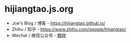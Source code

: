 # hijiangtao.js.org

* Joe's Blog / 博客 - <https://hijiangtao.github.io/>
* Zhihu / 知乎 - <https://www.zhihu.com/people/hijiangtao/>
* Wechat / 微信公众号 - [黯晓](https://hijiangtao.github.io/assets/pic/qrcode_for_gh_4e090cdcbcc5_258.jpg)
